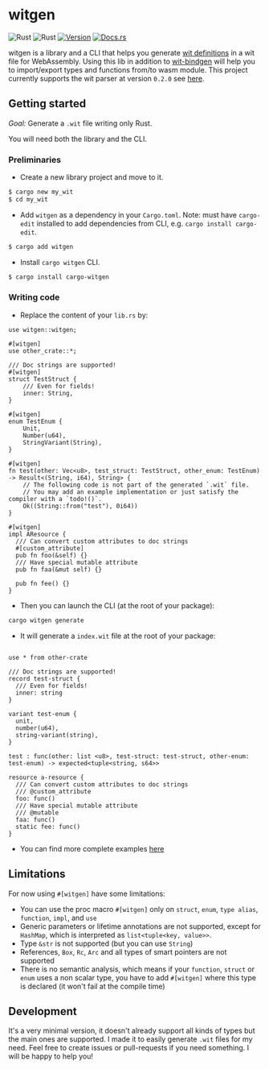 # witgen

![Rust](https://img.shields.io/badge/rust-stable-brightgreen.svg)
![Rust](https://github.com/bnjjj/witgen/workflows/Rust/badge.svg)
[![Version](https://img.shields.io/crates/v/witgen.svg)](https://crates.io/crates/witgen)
[![Docs.rs](https://docs.rs/witgen/badge.svg)](https://docs.rs/witgen)

witgen is a library and a CLI that helps you generate [wit definitions](https://github.com/bytecodealliance/wit-bindgen/blob/main/WIT.md) in a wit file for WebAssembly. Using this lib in addition to [wit-bindgen](https://github.com/bytecodealliance/wit-bindgen) will help you to import/export types and functions from/to wasm module. This project currently supports the wit parser at version `0.2.0` see [here](https://github.com/ahalabs/wit-bindgen).

## Getting started

_Goal:_ Generate a `.wit` file writing only Rust.

You will need both the library and the CLI.

### Preliminaries

- Create a new library project and move to it.

```bash
$ cargo new my_wit
$ cd my_wit
```

- Add `witgen` as a dependency in your `Cargo.toml`. Note: must have `cargo-edit` installed to add dependencies from CLI, e.g. `cargo install cargo-edit`.

```bash
$ cargo add witgen
```

- Install `cargo witgen` CLI.

```bash
$ cargo install cargo-witgen
```

### Writing code

- Replace the content of your `lib.rs` by:

```rust,ignore
use witgen::witgen;

#[witgen]
use other_crate::*;

/// Doc strings are supported!
#[witgen]
struct TestStruct {
    /// Even for fields!
    inner: String,
}

#[witgen]
enum TestEnum {
    Unit,
    Number(u64),
    StringVariant(String),
}

#[witgen]
fn test(other: Vec<u8>, test_struct: TestStruct, other_enum: TestEnum) -> Result<(String, i64), String> {
    // The following code is not part of the generated `.wit` file.
    // You may add an example implementation or just satisfy the compiler with a `todo!()`.
    Ok((String::from("test"), 0i64))
}

#[witgen]
impl AResource {
  /// Can convert custom attributes to doc strings
  #[custom_attribute]
  pub fn foo(&self) {}
  /// Have special mutable attribute
  pub fn faa(&mut self) {}

  pub fn fee() {}
}
```

- Then you can launch the CLI (at the root of your package):

```bash
cargo witgen generate
```

- It will generate a `index.wit` file at the root of your package:

```wit

use * from other-crate

/// Doc strings are supported!
record test-struct {
  /// Even for fields!
  inner: string
}

variant test-enum {
  unit,
  number(u64),
  string-variant(string),
}

test : func(other: list <u8>, test-struct: test-struct, other-enum: test-enum) -> expected<tuple<string, s64>>

resource a-resource {
  /// Can convert custom attributes to doc strings
  /// @custom_attribute
  foo: func()
  /// Have special mutable attribute
  /// @mutable
  faa: func()
  static fee: func()
}
```

- You can find more complete examples [here](./examples)

## Limitations

For now using `#[witgen]` have some limitations:

- You can use the proc macro `#[witgen]` only on `struct`, `enum`, `type alias`, `function`,  `impl`, and `use`
- Generic parameters or lifetime annotations are not supported, except for `HashMap`, which is interpreted as `list<tuple<key, value>>`.
- Type `&str` is not supported (but you can use `String`)
- References, `Box`, `Rc`, `Arc` and all types of smart pointers are not supported
- There is no semantic analysis, which means if your `function`, `struct` or `enum` uses a non scalar type, you have to add `#[witgen]` where this type is declared (it won't fail at the compile time)

## Development

It's a very minimal version, it doesn't already support all kinds of types but the main ones are supported. I made it to easily generate `.wit` files for my need. Feel free to create issues or pull-requests if you need something. I will be happy to help you!
